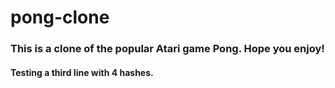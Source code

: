# pong-clone

### This is a clone of the popular Atari game Pong. Hope you enjoy!

#### Testing a third line with 4 hashes.